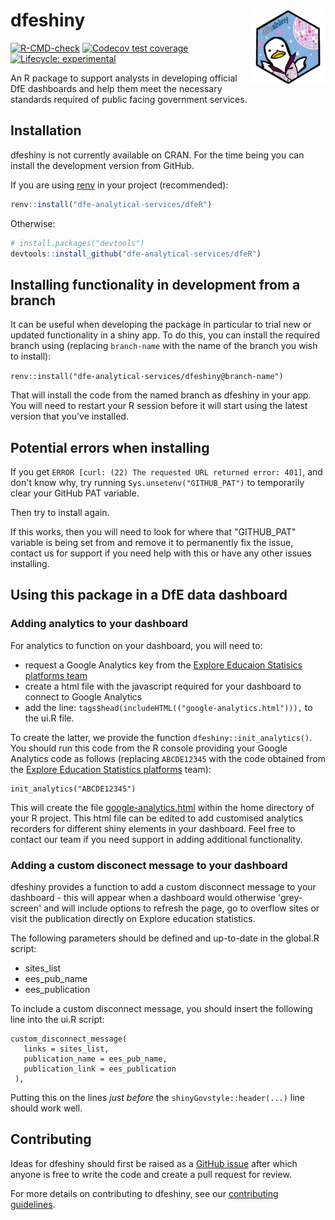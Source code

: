 # dfeshiny <a href="https://dfe-analytical-services.github.io/dfeshiny/"><img src="man/figures/logo.png" align="right" height="120" alt="dfeshiny website" /></a>

<!-- badges: start -->
[![R-CMD-check](https://github.com/dfe-analytical-services/dfeshiny/actions/workflows/R-CMD-check.yaml/badge.svg)](https://github.com/dfe-analytical-services/dfeshiny/actions/workflows/R-CMD-check.yaml)
[![Codecov test coverage](https://codecov.io/gh/dfe-analytical-services/dfeshiny/branch/main/graph/badge.svg)](https://app.codecov.io/gh/dfe-analytical-services/dfeshiny?branch=main)
[![Lifecycle: experimental](https://img.shields.io/badge/lifecycle-experimental-orange.svg)](https://lifecycle.r-lib.org/articles/stages.html#experimental)
<!-- badges: end -->

An R package to support analysts in developing official DfE dashboards and help 
them meet the necessary standards required of public facing government services.

## Installation

dfeshiny is not currently available on CRAN. For the time being you can
install the development version from GitHub.

If you are using
[renv](https://rstudio.github.io/renv/articles/renv.html) in your
project (recommended):

``` r
renv::install("dfe-analytical-services/dfeR")
```

Otherwise:

``` r
# install.packages("devtools")
devtools::install_github("dfe-analytical-services/dfeR")
```

## Installing functionality in development from a branch

It can be useful when developing the package in particular to trial new or updated functionality in a shiny app. To do this, you can install the required branch using (replacing `branch-name` with the name of the branch you wish to install):

`renv::install("dfe-analytical-services/dfeshiny@branch-name")`

That will install the code from the named branch as dfeshiny in your app. You will need to restart your R session before it will start using the latest version that you've installed.

## Potential errors when installing

If you get `ERROR [curl: (22) The requested URL returned error: 401]`, and don't know why, try running `Sys.unsetenv("GITHUB_PAT")` to temporarily clear your GitHub PAT variable.

Then try to install again. 

If this works, then you will need to look for where that "GITHUB_PAT" variable is being set from and remove it to permanently fix the issue, contact us for support if you need help with this or have any other issues installing.

## Using this package in a DfE data dashboard

### Adding analytics to your dashboard

For analytics to function on your dashboard, you will need to:

- request a Google Analytics key from the [Explore Educaion Statisics platforms team](mailto:explore.statistics@education.gov.uk)
- create a html file with the javascript required for your dashboard to connect to Google Analytics
- add the line: `tags$head(includeHTML(("google-analytics.html"))),` to the ui.R file.

To create the latter, we provide the function `dfeshiny::init_analytics()`. You should run this code from the R console providing your Google Analytics code as follows (replacing `ABCDE12345` with the code obtained from the [Explore Education Statistics platforms](explore.statistics@education.gov.uk) team):

```
init_analytics("ABCDE12345")
```

This will create the file [google-analytics.html](google-analytics.html) within the home directory of your R project. This html file can be edited to add customised analytics recorders for different shiny elements in your dashboard. Feel free to contact our team if you need support in adding additional functionality.

### Adding a custom disconect message to your dashboard

dfeshiny provides a function to add a custom disconnect message to your dashboard - this will appear when a dashboard would otherwise 'grey-screen' and will include options to refresh the page, go to overflow sites or visit the publication directly on Explore education statistics. 

The following parameters should be defined and up-to-date in the global.R script: 

- sites_list
- ees_pub_name
- ees_publication

To include a custom disconnect message, you should insert the following line into the ui.R script: 

```
custom_disconnect_message( 
   links = sites_list, 
   publication_name = ees_pub_name, 
   publication_link = ees_publication
 ),
```

Putting this on the lines *just before* the `shinyGovstyle::header(...)` line 
should work well.


## Contributing

Ideas for dfeshiny should first be raised as a [GitHub
issue](https://github.com/dfe-analytical-services/dfeshiny) after which
anyone is free to write the code and create a pull request for review.

For more details on contributing to dfeshiny, see our [contributing
guidelines](https://dfe-analytical-services.github.io/dfeshiny/CONTRIBUTING.html).
